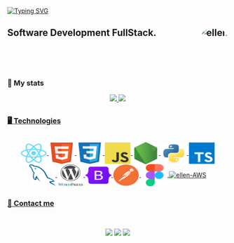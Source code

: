 [![Typing SVG](https://readme-typing-svg.demolab.com?font=Pacifico&size=60&duration=2000&pause=1000&color=CF8BE9FF&background=0D081AA4&center=true&vCenter=true&multiline=true&width=1300&height=200&lines=Hi%2C+I'm+Ellen;FullStack+Developer)](https://git.io/typing-svg)



##   Software Development FullStack. <img align="right" alt="ellen" height="150" style="border-radius:50px;" src="https://i.picasion.com/pic92/9330f651ae1b4e586074ee62ea5a3f66.gif">
<br>
<br>
<br>

### 	:battery: My stats
<div align="center">
  <a href="https://github.com/ellen-ls">
  <img height="160em" src="https://github-readme-stats.vercel.app/api?username=ellen-ls&show_icons=true&theme=midnight-purple&include_all_commits=true&count_private=true"/>
  <img height="160em" src="https://github-readme-stats.vercel.app/api/top-langs/?username=ellen-ls&layout=compact&langs_count=7&theme=midnight-purple"/>
</div>
  
##
  ### :desktop_computer: **Technologies**
  
  <div style="display: inline_block" align="center"><br>
    
  <img align="center" alt="ellen-React" height="50" width="60" src="https://raw.githubusercontent.com/devicons/devicon/master/icons/react/react-original.svg">
  <img align="center" alt="ellen-HTML" height="50" width="60" src="https://raw.githubusercontent.com/devicons/devicon/master/icons/html5/html5-original.svg">
  <img align="center" alt="ellen-CSS" height="50" width="60" src="https://raw.githubusercontent.com/devicons/devicon/master/icons/css3/css3-original.svg">
  <img align="center" alt="ellen-Js" height=50" width="60" src="https://raw.githubusercontent.com/devicons/devicon/master/icons/javascript/javascript-original.svg">
  <img align="center" alt="ellen-Node" height=50" width="60" src="https://raw.githubusercontent.com/devicons/devicon/master/icons/nodejs/nodejs-original.svg">
  <img align="center" alt="ellen-Python" height="50" width="60" src="https://raw.githubusercontent.com/devicons/devicon/master/icons/python/python-original.svg">
  <img align="center" alt="ellen-TypeScript" height="50" width="60" src="https://raw.githubusercontent.com/devicons/devicon/master/icons/typescript/typescript-original.svg">
  <img align="center" alt="ellen-MySQL" height="50" width="60" src="https://raw.githubusercontent.com/devicons/devicon/master/icons/mysql/mysql-original.svg">
  <img align="center" alt="ellen-Wordpress" height="50" width="60" src="https://raw.githubusercontent.com/devicons/devicon/master/icons/wordpress/wordpress-original.svg">
  <img align="center" alt="ellen-Bootstrap" height="50" width="60" src="https://raw.githubusercontent.com/devicons/devicon/master/icons/bootstrap/bootstrap-original.svg">
  <img align="center" alt="ellen-Postman" height="50" width="60" src="https://raw.githubusercontent.com/devicons/devicon/master/icons/postman/postman-original.svg">
  <img align="center" alt="ellen-Figma" height="50" width="60" src="https://raw.githubusercontent.com/devicons/devicon/master/icons/figma/figma-original.svg">
   <img align="center" alt="ellen-AWS" height="50" width="60" src="https://cdn.jsdelivr.net/gh/devicons/devicon@latest/icons/amazonwebservices/amazonwebservices-plain-wordmark.svg"/>

</div>

  
  ##
  ### :calling: Contact me
  <div align="center"> <br>
  
   <a href = "mailto:ellen.l.s1996@gmail.com"><img src="https://img.shields.io/badge/-Gmail-%23333?style=for-the-badge&logo=gmail&logoColor=white" target="_blank"></a>
  <a href="https://www.linkedin.com/in/ellen-lima-e-silva/" target="_blank"><img src="https://img.shields.io/badge/-LinkedIn-%230077B5?style=for-the-badge&logo=linkedin&logoColor=white" target="_blank"></a>
    <a href= "https://wa.me/5585999734398" target="_blank"><img src="https://img.shields.io/badge/WhatsApp-25D366?style=for-the-badge&logo=whatsapp&logoColor=white" target="_blank"></a>
 
 
 
</div>

